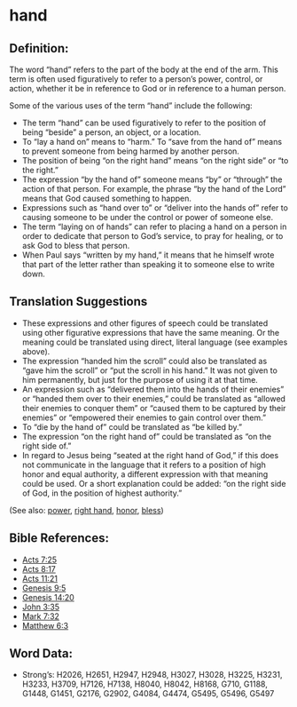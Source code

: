 # hand

## Definition:

The word “hand” refers to the part of the body at the end of the arm. This term is often used figuratively to refer to a person’s power, control, or action, whether it be in reference to God or in reference to a human person.

Some of the various uses of the term “hand” include the following:

* The term “hand” can be used figuratively to refer to the position of being “beside” a person, an object, or a location.
* To “lay a hand on” means to “harm.” To “save from the hand of” means to prevent someone from being harmed by another person.
* The position of being “on the right hand” means “on the right side” or “to the right.”
* The expression “by the hand of” someone means “by” or “through” the action of that person. For example, the phrase “by the hand of the Lord” means that God caused something to happen.
* Expressions such as “hand over to” or “deliver into the hands of” refer to causing someone to be under the control or power of someone else.
* The term “laying on of hands” can refer to placing a hand on a person in order to dedicate that person to God’s service, to pray for healing, or to ask God to bless that person.
* When Paul says “written by my hand,” it means that he himself wrote that part of the letter rather than speaking it to someone else to write down.

## Translation Suggestions

* These expressions and other figures of speech could be translated using other figurative expressions that have the same meaning. Or the meaning could be translated using direct, literal language (see examples above).
* The expression “handed him the scroll” could also be translated as “gave him the scroll” or “put the scroll in his hand.” It was not given to him permanently, but just for the purpose of using it at that time.
* An expression such as “delivered them into the hands of their enemies” or “handed them over to their enemies,” could be translated as “allowed their enemies to conquer them” or “caused them to be captured by their enemies” or “empowered their enemies to gain control over them.”
* To “die by the hand of” could be translated as “be killed by.”
* The expression “on the right hand of” could be translated as “on the right side of.”
* In regard to Jesus being “seated at the right hand of God,” if this does not communicate in the language that it refers to a position of high honor and equal authority, a different expression with that meaning could be used. Or a short explanation could be added: “on the right side of God, in the position of highest authority.”

(See also: [power](../kt/power.md), [right hand](../kt/righthand.md), [honor](../kt/honor.md), [bless](../kt/bless.md))

## Bible References:

* [Acts 7:25](rc://en/tn/help/act/07/25)
* [Acts 8:17](rc://en/tn/help/act/08/17)
* [Acts 11:21](rc://en/tn/help/act/11/21)
* [Genesis 9:5](rc://en/tn/help/gen/09/05)
* [Genesis 14:20](rc://en/tn/help/gen/14/20)
* [John 3:35](rc://en/tn/help/jhn/03/35)
* [Mark 7:32](rc://en/tn/help/mrk/07/32)
* [Matthew 6:3](rc://en/tn/help/mat/06/03)

## Word Data:

* Strong’s: H2026, H2651, H2947, H2948, H3027, H3028, H3225, H3231, H3233, H3709, H7126, H7138, H8040, H8042, H8168, G710, G1188, G1448, G1451, G2176, G2902, G4084, G4474, G5495, G5496, G5497
